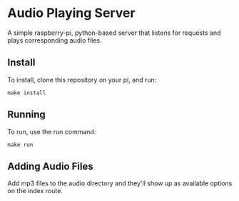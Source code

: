 # Audio Playing Server
A simple raspberry-pi, python-based server that listens for requests and plays corresponding audio files.

## Install
To install, clone this repository on your pi, and run:

```
make install
```

## Running
To run, use the run command:
```
make run
```

## Adding Audio Files
Add mp3 files to the audio directory and they'll show up as available options on the index route.
